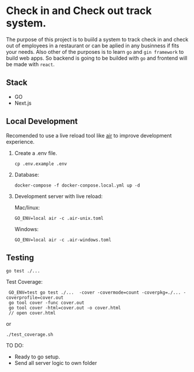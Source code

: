 # Check in and Check out track system.

The purpose of this project is to buiild a system to track check in and check out of employees in a restaurant or can be aplied in any businness if fits your needs. Also other of the purposes is to learn `go` and `gin framework` to build web apps. So backend is going to be builded with `go` and frontend will be made with `react`.

## Stack

- GO
- Next.js

## Local Development

Recomended to use a live reload tool like [air](https://github.com/cosmtrek/air) to improve development experience.

1. Create a .env file.
   ```
   cp .env.example .env
   ```
2. Database:
   ```
   docker-compose -f docker-conpose.local.yml up -d
   ```
3. Development server with live reload:

   Mac/linux:

   ```
   GO_ENV=local air -c .air-unix.toml
   ```

   Windows:

   ```
   GO_ENV=local air -c .air-windows.toml
   ```

## Testing

```
go test ./...
```

Test Coverage:

```
 GO_ENV=test go test ./...  -cover -covermode=count -coverpkg=./... -coverprofile=cover.out
 go tool cover -func cover.out
 go tool cover -html=cover.out -o cover.html
 // open cover.html
```
or 

```
./test_coverage.sh
``` 

TO DO:

- Ready to go setup.
- Send all server logic to own folder
